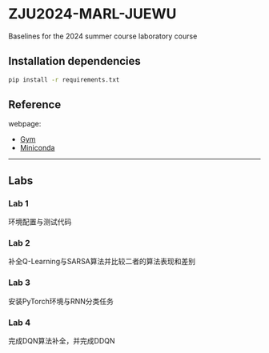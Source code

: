 # ZJU2024-MARL-JUEWU

Baselines for the 2024 summer course laboratory course

## Installation dependencies

```bash
pip install -r requirements.txt
```

## Reference

webpage:

* [Gym](https://www.gymlibrary.dev/)
* [Miniconda](https://docs.anaconda.com/miniconda/)

---

## Labs

### Lab 1

环境配置与测试代码

### Lab 2

补全Q-Learning与SARSA算法并比较二者的算法表现和差别

### Lab 3

安装PyTorch环境与RNN分类任务

### Lab 4

完成DQN算法补全，并完成DDQN
